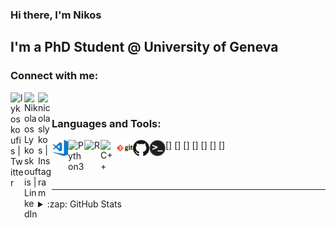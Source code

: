 ### Hi there, I'm Nikos 

## I'm a PhD Student @ University of Geneva

### Connect with me:

[<img align="left" alt="lykoskoufis | Twitter" width="22px" src="https://cdn.jsdelivr.net/npm/simple-icons@v3/icons/twitter.svg" />][twitter]
[<img align="left" alt="Nikolaos Lykoskoufis | LinkedIn" width="22px" src="https://cdn.jsdelivr.net/npm/simple-icons@v3/icons/linkedin.svg" />][linkedin]
[<img align="left" alt="nicolaslykos | Instagram" width="22px" src="https://cdn.jsdelivr.net/npm/simple-icons@v3/icons/instagram.svg" />][instagram]

<br />

### Languages and Tools:

[<img align="left" alt="Visual Studio Code" width="26px" src="https://raw.githubusercontent.com/github/explore/80688e429a7d4ef2fca1e82350fe8e3517d3494d/topics/visual-studio-code/visual-studio-code.png" />]
[<img align="left" alt="Python3" width="26px" src="https://upload.wikimedia.org/wikipedia/commons/thumb/c/c3/Python-logo-notext.svg/768px-Python-logo-notext.svg.png" />]
[<img align="left" alt="R" width="26px" src="https://www.r-project.org/logo/Rlogo.png" />]
[<img align="left" alt="C++" width="26px" src="https://github.com/isocpp/logos/blob/master/cpp_logo.png" />]
[<img align="left" alt="Git" width="26px" src="https://raw.githubusercontent.com/github/explore/80688e429a7d4ef2fca1e82350fe8e3517d3494d/topics/git/git.png" />]
[<img align="left" alt="GitHub" width="26px" src="https://raw.githubusercontent.com/github/explore/78df643247d429f6cc873026c0622819ad797942/topics/github/github.png" />]
[<img align="left" alt="Terminal" width="26px" src="https://raw.githubusercontent.com/github/explore/80688e429a7d4ef2fca1e82350fe8e3517d3494d/topics/terminal/terminal.png" />]

<br />
<br />

---

<details>
  <summary>:zap: GitHub Stats</summary>

  <img align="left" alt="NLykoskoufis's GitHub Stats" src="https://github-readme-stats.vercel.app/api?username=NLykoskoufis&show_icons=true&hide_border=true" />

</details>

[twitter]: https://twitter.com/lykoskoufis
[instagram]: https://instagram.com/nicolaslykos
[linkedin]: https://www.linkedin.com/in/nikolaos-lykoskoufis-45a4a2139
